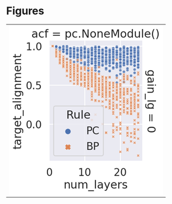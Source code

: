 
# Figures

|                                                     |
|:----------------------------------------------------|
| ![](./plot-depth-width-linear-angle_alignment-.png) |
